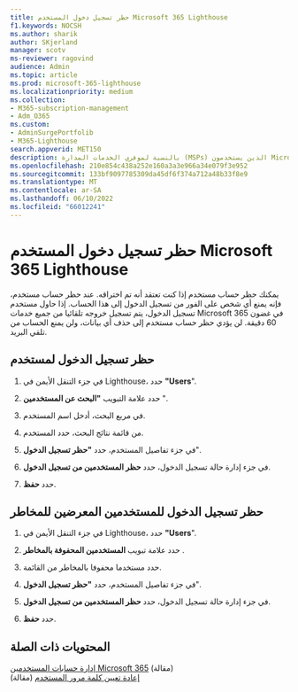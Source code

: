 ```yaml
---
title: حظر تسجيل دخول المستخدم Microsoft 365 Lighthouse
f1.keywords: NOCSH
ms.author: sharik
author: SKjerland
manager: scotv
ms-reviewer: ragovind
audience: Admin
ms.topic: article
ms.prod: microsoft-365-lighthouse
ms.localizationpriority: medium
ms.collection:
- M365-subscription-management
- Adm_O365
ms.custom:
- AdminSurgePortfolib
- M365-Lighthouse
search.appverid: MET150
description: بالنسبة لموفري الخدمات المدارة (MSPs) الذين يستخدمون Microsoft 365 Lighthouse، تعرف على كيفية حظر حساب مستخدم إذا كنت تعتقد أنه تم اختراقه حتى لا يتمكن المستخدمون من تسجيل الدخول.
ms.openlocfilehash: 210e854c438a252e160a3a3e966a34e079f3e952
ms.sourcegitcommit: 133bf9097785309da45df6f374a712a48b33f8e9
ms.translationtype: MT
ms.contentlocale: ar-SA
ms.lasthandoff: 06/10/2022
ms.locfileid: "66012241"
---
```

# <a name="block-user-sign-in-in-microsoft-365-lighthouse"></a>حظر تسجيل دخول المستخدم Microsoft 365 Lighthouse

يمكنك حظر حساب مستخدم إذا كنت تعتقد أنه تم اختراقه. عند حظر حساب مستخدم، فإنه يمنع أي شخص على الفور من تسجيل الدخول إلى هذا الحساب. إذا حاول مستخدم تسجيل الدخول، يتم تسجيل خروجه تلقائيا من جميع خدمات Microsoft 365 في غضون 60 دقيقة. لن يؤدي حظر حساب مستخدم إلى حذف أي بيانات، ولن يمنع الحساب من تلقي البريد.

## <a name="block-sign-in-for-a-user"></a>حظر تسجيل الدخول لمستخدم

1. في جزء التنقل الأيمن في Lighthouse، حدد **"Users**".

2. حدد علامة التبويب **"البحث عن المستخدمين** ".

3. في مربع البحث، أدخل اسم المستخدم.

4. من قائمة نتائج البحث، حدد المستخدم.

5. في جزء تفاصيل المستخدم، حدد **"حظر تسجيل الدخول**".

6. في جزء إدارة حالة تسجيل الدخول، حدد **حظر المستخدمين من تسجيل الدخول**.

7. حدد **حفظ**.

## <a name="block-sign-in-for-risky-users"></a>حظر تسجيل الدخول للمستخدمين المعرضين للمخاطر

1. في جزء التنقل الأيمن في Lighthouse، حدد **"Users**".

2. حدد علامة تبويب **المستخدمين المحفوفة بالمخاطر** .

3. حدد مستخدما محفوفا بالمخاطر من القائمة.

4. في جزء تفاصيل المستخدم، حدد **"حظر تسجيل الدخول**".

5. في جزء إدارة حالة تسجيل الدخول، حدد **حظر المستخدمين من تسجيل الدخول**.

6. حدد **حفظ**.

## <a name="related-content"></a>المحتويات ذات الصلة

[إدارة حسابات المستخدمين Microsoft 365](../enterprise/manage-microsoft-365-accounts.md) (مقالة)\
[إعادة تعيين كلمة مرور المستخدم](m365-lighthouse-reset-user-password.md) (مقالة)
